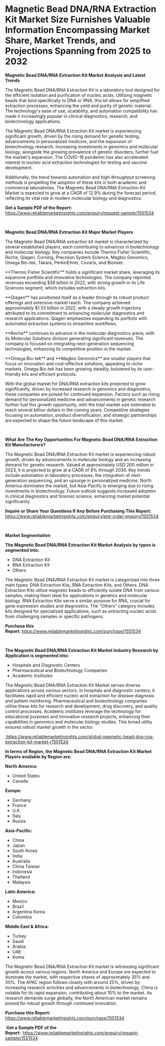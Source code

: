 <p><h1>Magnetic Bead DNA/RNA Extraction Kit Market Size Furnishes Valuable Information Encompassing Market Share, Market Trends, and Projections Spanning from 2025 to 2032</h1></p><p><strong>Magnetic Bead DNA/RNA Extraction Kit Market Analysis and Latest Trends</strong></p>
<p><p>The Magnetic Bead DNA/RNA Extraction Kit is a laboratory tool designed for the efficient isolation and purification of nucleic acids. Utilizing magnetic beads that bind specifically to DNA or RNA, this kit allows for simplified extraction processes, enhancing the yield and purity of genetic material. The technology's ease of use, scalability, and automation compatibility has made it increasingly popular in clinical diagnostics, research, and biotechnology applications.</p><p>The Magnetic Bead DNA/RNA Extraction Kit market is experiencing significant growth, driven by the rising demand for genetic testing, advancements in personalized medicine, and the expansion of biotechnology research. Increasing investments in genomics and molecular biology, alongside the growing prevalence of genetic disorders, further fuel the market's expansion. The COVID-19 pandemic has also accelerated interest in nucleic acid extraction technologies for testing and vaccine development. </p><p>Additionally, the trend towards automation and high-throughput screening methods is propelling the adoption of these kits in both academic and commercial laboratories. The Magnetic Bead DNA/RNA Extraction Kit Market is expected to grow at a CAGR of 12.9% during the forecast period, reflecting its vital role in modern molecular biology and diagnostics.</p></p>
<p><strong>Get a Sample PDF of the Report:&nbsp;</strong> <a href="https://www.reliablemarketinsights.com/enquiry/request-sample/1551534?utm_campaign=2717&utm_medium=2&utm_source=Github&utm_content=ia&utm_term=14042025&utm_id=magnetic-bead-dnarna-extraction-kit">https://www.reliablemarketinsights.com/enquiry/request-sample/1551534</a></p>
<p>&nbsp;</p>
<p><strong>Magnetic Bead DNA/RNA Extraction Kit Major Market Players</strong></p>
<p><p>The Magnetic Bead DNA/RNA extraction kit market is characterized by several established players, each contributing to advances in biotechnology and molecular biology. Key companies include Thermo Fisher Scientific, Roche, Qiagen, Corning, Precision System Science, Magbio Genomics, Omega Bio-tek, Takara, PerkinElmer, Covaris, and Bioneer.</p><p>**Thermo Fisher Scientific** holds a significant market share, leveraging its expansive portfolio and innovative technologies. The company reported revenues exceeding $39 billion in 2022, with strong growth in its Life Sciences segment, which includes extraction kits.</p><p>**Qiagen** has positioned itself as a leader through its robust product offerings and extensive market reach. The company achieved approximately $1.53 billion in 2022, with a steady growth trajectory attributed to its commitment to enhancing molecular diagnostics and research applications. Qiagen emphasizes expanding its portfolio with automated extraction systems to streamline workflows.</p><p>**Roche** continues to advance in the molecular diagnostics arena, with its Molecular Solutions division generating significant revenues. The company is focused on integrating next-generation sequencing technologies, enhancing its competitive position in the market.</p><p>**Omega Bio-tek** and **Magbio Genomics** are smaller players that focus on innovation and cost-effective solutions, appealing to niche markets. Omega Bio-tek has been growing steadily, bolstered by its user-friendly kits and efficient protocols.</p><p>With the global market for DNA/RNA extraction kits projected to grow significantly, driven by increased research in genomics and diagnostics, these companies are poised for continued expansion. Factors such as rising demand for personalized medicine and advancements in genetic research further fuel this growth opportunity, with the total market size estimated to reach several billion dollars in the coming years. Competitive strategies focusing on automation, product diversification, and strategic partnerships are expected to shape the future landscape of this market.</p></p>
<p>&nbsp;</p>
<p><strong>What Are The Key Opportunities For Magnetic Bead DNA/RNA Extraction Kit Manufacturers?</strong></p>
<p><p>The Magnetic Bead DNA/RNA Extraction Kit market is experiencing robust growth, driven by advancements in molecular biology and an increasing demand for genetic research. Valued at approximately USD 200 million in 2023, it is projected to grow at a CAGR of 9% through 2030. Key trends include automation in laboratory processes, the integration of next-generation sequencing, and an upsurge in personalized medicine. North America dominates the market, but Asia-Pacific is emerging due to rising investments in biotechnology. Future outlook suggests increased adoption in clinical diagnostics and forensic science, enhancing market potential significantly.</p></p>
<p><strong>Inquire or Share Your Questions If Any Before Purchasing This Report:</strong> <a href="https://www.reliablemarketinsights.com/enquiry/pre-order-enquiry/1551534?utm_campaign=2717&utm_medium=2&utm_source=Github&utm_content=ia&utm_term=14042025&utm_id=magnetic-bead-dnarna-extraction-kit">https://www.reliablemarketinsights.com/enquiry/pre-order-enquiry/1551534</a></p>
<p>&nbsp;</p>
<p><strong>Market Segmentation</strong></p>
<p><strong>The Magnetic Bead DNA/RNA Extraction Kit Market Analysis by types is segmented into:</strong></p>
<p><ul><li>DNA Extraction Kit</li><li>RNA Extraction Kit</li><li>Others</li></ul></p>
<p><p>The Magnetic Bead DNA/RNA Extraction Kit market is categorized into three main types: DNA Extraction Kits, RNA Extraction Kits, and Others. DNA Extraction Kits utilize magnetic beads to efficiently isolate DNA from various samples, making them ideal for applications in genetics and molecular biology. RNA Extraction Kits serve a similar purpose for RNA, crucial for gene expression studies and diagnostics. The "Others" category includes kits designed for specialized applications, such as extracting nucleic acids from challenging samples or specific pathogens.</p></p>
<p><strong>Purchase this Report:&nbsp;</strong><a href="https://www.reliablemarketinsights.com/purchase/1551534?utm_campaign=2717&utm_medium=2&utm_source=Github&utm_content=ia&utm_term=14042025&utm_id=magnetic-bead-dnarna-extraction-kit">https://www.reliablemarketinsights.com/purchase/1551534</a></p>
<p>&nbsp;</p>
<p><strong>The Magnetic Bead DNA/RNA Extraction Kit Market Industry Research by Application is segmented into:</strong></p>
<p><ul><li>Hospitals and Diagnostic Centers</li><li>Pharmaceutical and Biotechnology Companies</li><li>Academic Institutes</li></ul></p>
<p><p>The Magnetic Bead DNA/RNA Extraction Kit Market serves diverse applications across various sectors. In hospitals and diagnostic centers, it facilitates rapid and efficient nucleic acid extraction for disease diagnosis and patient monitoring. Pharmaceutical and biotechnology companies utilize these kits for research and development, drug discovery, and quality control processes. Academic institutes leverage the technology for educational purposes and innovative research projects, enhancing their capabilities in genomics and molecular biology studies. This broad utility ensures robust market growth in the sector.</p></p>
<p><a href="https://www.reliablemarketinsights.com/global-magnetic-bead-dna-rna-extraction-kit-market-r1551534?utm_campaign=2717&utm_medium=2&utm_source=Github&utm_content=ia&utm_term=14042025&utm_id=magnetic-bead-dnarna-extraction-kit">&nbsp;https://www.reliablemarketinsights.com/global-magnetic-bead-dna-rna-extraction-kit-market-r1551534</a></p>
<p><strong>In terms of Region, the Magnetic Bead DNA/RNA Extraction Kit Market Players available by Region are:</strong></p>
<p>
    <p> <strong> North America: </strong>
        <ul>
            <li>United States</li>
            <li>Canada</li>
        </ul>
        </p> 
    <p> <strong> Europe: </strong>
        <ul>
            <li>Germany</li>
            <li>France</li>
            <li>U.K.</li>
            <li>Italy</li>
            <li>Russia</li>
        </ul>
        </p> 
    <p> <strong> Asia-Pacific: </strong>
        <ul>
            <li>China</li>
            <li>Japan</li>
            <li>South Korea</li>
            <li>India</li>
            <li>Australia</li>
            <li>China Taiwan</li>
            <li>Indonesia</li>
            <li>Thailand</li>
            <li>Malaysia</li>
        </ul>
        </p> 
    <p> <strong> Latin America: </strong>
        <ul>
            <li>Mexico</li>
            <li>Brazil</li>
            <li>Argentina Korea</li>
            <li>Colombia</li>
        </ul>
        </p> 
    <p> <strong> Middle East & Africa: </strong>
        <ul>
            <li>Turkey</li>
            <li>Saudi</li>
            <li>Arabia</li>
            <li>UAE</li>
            <li>Korea</li>
        </ul>
    </p>
    </p>
<p><p>The Magnetic Bead DNA/RNA Extraction Kit market is witnessing significant growth across various regions. North America and Europe are expected to dominate the market, with respective shares of approximately 35% and 30%. The APAC region follows closely with around 25%, driven by increasing research activities and advancements in biotechnology. China is notable for its rapid expansion, contributing about 10% to the market. As research demands surge globally, the North American market remains poised for robust growth through continued innovation.</p></p>
<p><strong>Purchase this Report: </strong><a href="https://www.reliablemarketinsights.com/purchase/1551534?utm_campaign=2717&utm_medium=2&utm_source=Github&utm_content=ia&utm_term=14042025&utm_id=magnetic-bead-dnarna-extraction-kit">https://www.reliablemarketinsights.com/purchase/1551534</a></p>
<p>&nbsp;<strong>Get a Sample PDF of the Report:&nbsp;&nbsp;</strong><a href="https://www.reliablemarketinsights.com/enquiry/request-sample/1551534?utm_campaign=2717&utm_medium=2&utm_source=Github&utm_content=ia&utm_term=14042025&utm_id=magnetic-bead-dnarna-extraction-kit">https://www.reliablemarketinsights.com/enquiry/request-sample/1551534</a></p>
<p><strong></strong></p>
<p><p></p><p></p><p></p></p>